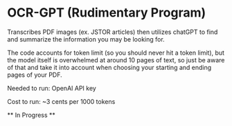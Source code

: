 # OCR-GPT (Rudimentary Program)
Transcribes PDF images (ex. JSTOR articles) then utilizes chatGPT to find and summarize the information you may be looking for.

The code accounts for token limit (so you should never hit a token limit), but the model itself is overwhelmed at around 10 pages of text, so just be aware of that and take it into account when choosing your starting and ending pages of your PDF. 


Needed to run:
OpenAI API key 

Cost to run:
~3 cents per 1000 tokens



** In Progress **
